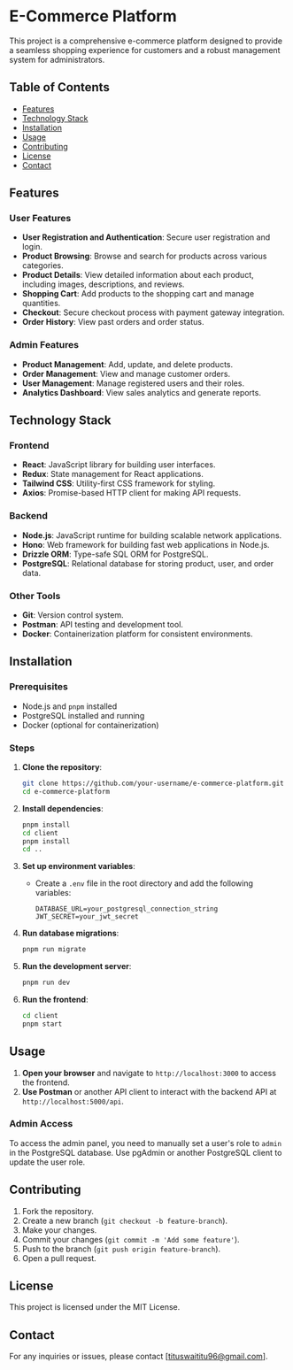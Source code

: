 # E-Commerce Platform

This project is a comprehensive e-commerce platform designed to provide a seamless shopping experience for customers and a robust management system for administrators.

## Table of Contents

- [Features](#features)
- [Technology Stack](#technology-stack)
- [Installation](#installation)
- [Usage](#usage)
- [Contributing](#contributing)
- [License](#license)
- [Contact](#contact)

## Features

### User Features
- **User Registration and Authentication**: Secure user registration and login.
- **Product Browsing**: Browse and search for products across various categories.
- **Product Details**: View detailed information about each product, including images, descriptions, and reviews.
- **Shopping Cart**: Add products to the shopping cart and manage quantities.
- **Checkout**: Secure checkout process with payment gateway integration.
- **Order History**: View past orders and order status.

### Admin Features
- **Product Management**: Add, update, and delete products.
- **Order Management**: View and manage customer orders.
- **User Management**: Manage registered users and their roles.
- **Analytics Dashboard**: View sales analytics and generate reports.

## Technology Stack

### Frontend
- **React**: JavaScript library for building user interfaces.
- **Redux**: State management for React applications.
- **Tailwind CSS**: Utility-first CSS framework for styling.
- **Axios**: Promise-based HTTP client for making API requests.

### Backend
- **Node.js**: JavaScript runtime for building scalable network applications.
- **Hono**: Web framework for building fast web applications in Node.js.
- **Drizzle ORM**: Type-safe SQL ORM for PostgreSQL.
- **PostgreSQL**: Relational database for storing product, user, and order data.

### Other Tools
- **Git**: Version control system.
- **Postman**: API testing and development tool.
- **Docker**: Containerization platform for consistent environments.

## Installation

### Prerequisites
- Node.js and `pnpm` installed
- PostgreSQL installed and running
- Docker (optional for containerization)

### Steps

1. **Clone the repository**:
    ```bash
    git clone https://github.com/your-username/e-commerce-platform.git
    cd e-commerce-platform
    ```

2. **Install dependencies**:
    ```bash
    pnpm install
    cd client
    pnpm install
    cd ..
    ```

3. **Set up environment variables**:
    - Create a `.env` file in the root directory and add the following variables:
      ```env
      DATABASE_URL=your_postgresql_connection_string
      JWT_SECRET=your_jwt_secret
      ```

4. **Run database migrations**:
    ```bash
    pnpm run migrate
    ```

5. **Run the development server**:
    ```bash
    pnpm run dev
    ```

6. **Run the frontend**:
    ```bash
    cd client
    pnpm start
    ```

## Usage

1. **Open your browser** and navigate to `http://localhost:3000` to access the frontend.
2. **Use Postman** or another API client to interact with the backend API at `http://localhost:5000/api`.

### Admin Access

To access the admin panel, you need to manually set a user's role to `admin` in the PostgreSQL database. Use pgAdmin or another PostgreSQL client to update the user role.

## Contributing

1. Fork the repository.
2. Create a new branch (`git checkout -b feature-branch`).
3. Make your changes.
4. Commit your changes (`git commit -m 'Add some feature'`).
5. Push to the branch (`git push origin feature-branch`).
6. Open a pull request.

## License

This project is licensed under the MIT License.

## Contact

For any inquiries or issues, please contact [tituswaititu96@gmail.com].
